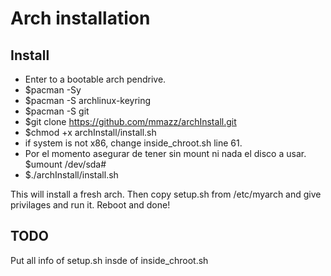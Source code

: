 # Arch installation

## Install

- Enter to a bootable arch pendrive.
- $pacman -Sy
- $pacman -S archlinux-keyring
- $pacman -S git
- $git clone https://github.com/mmazz/archInstall.git
- $chmod +x archInstall/install.sh
- if system is not x86, change inside_chroot.sh line 61.
- Por el momento asegurar de tener sin mount ni nada el disco a usar. $umount /dev/sda#
- $./archInstall/install.sh

This will install a fresh arch. Then copy setup.sh from /etc/myarch and give privilages and run it.
Reboot and done!

## TODO
Put all info of setup.sh insde of inside_chroot.sh
